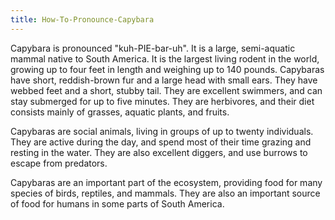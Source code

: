```yaml
---
title: How-To-Pronounce-Capybara
---
```


Capybara is pronounced "kuh-PIE-bar-uh". It is a large, semi-aquatic mammal native to South America. It is the largest living rodent in the world, growing up to four feet in length and weighing up to 140 pounds. Capybaras have short, reddish-brown fur and a large head with small ears. They have webbed feet and a short, stubby tail. They are excellent swimmers, and can stay submerged for up to five minutes. They are herbivores, and their diet consists mainly of grasses, aquatic plants, and fruits.

Capybaras are social animals, living in groups of up to twenty individuals. They are active during the day, and spend most of their time grazing and resting in the water. They are also excellent diggers, and use burrows to escape from predators.

Capybaras are an important part of the ecosystem, providing food for many species of birds, reptiles, and mammals. They are also an important source of food for humans in some parts of South America.